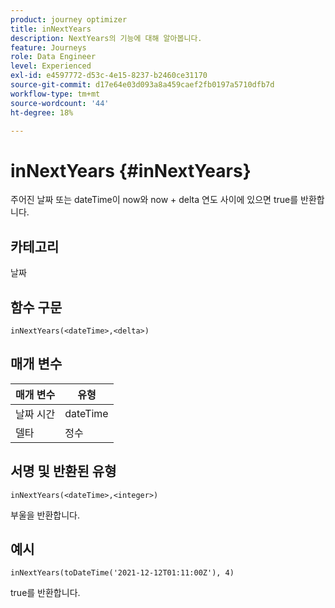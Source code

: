 ```yaml
---
product: journey optimizer
title: inNextYears
description: NextYears의 기능에 대해 알아봅니다.
feature: Journeys
role: Data Engineer
level: Experienced
exl-id: e4597772-d53c-4e15-8237-b2460ce31170
source-git-commit: d17e64e03d093a8a459caef2fb0197a5710dfb7d
workflow-type: tm+mt
source-wordcount: '44'
ht-degree: 18%

---
```


# inNextYears {#inNextYears}

주어진 날짜 또는 dateTime이 now와 now + delta 연도 사이에 있으면 true를 반환합니다.

## 카테고리

날짜

## 함수 구문

`inNextYears(<dateTime>,<delta>)`

## 매개 변수

| 매개 변수 | 유형 |
|-----------|------------------|
| 날짜 시간 | dateTime |
| 델타 | 정수 |

## 서명 및 반환된 유형

`inNextYears(<dateTime>,<integer>)`

부울을 반환합니다.

## 예시

`inNextYears(toDateTime('2021-12-12T01:11:00Z'), 4)`

true를 반환합니다.
